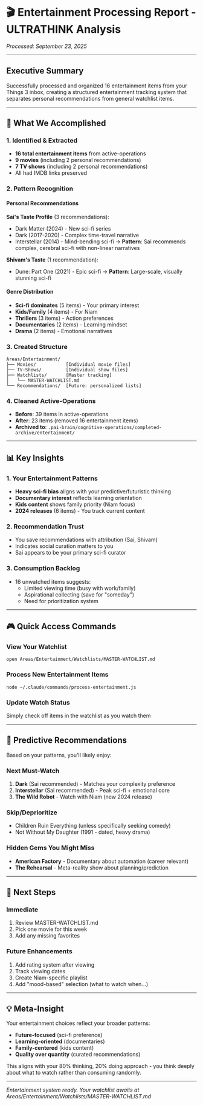 # 🎬 Entertainment Processing Report - ULTRATHINK Analysis
*Processed: September 23, 2025*

---

## Executive Summary

Successfully processed and organized 16 entertainment items from your Things 3 inbox, creating a structured entertainment tracking system that separates personal recommendations from general watchlist items.

---

## 🎯 What We Accomplished

### 1. Identified & Extracted
- **16 total entertainment items** from active-operations
- **9 movies** (including 2 personal recommendations)
- **7 TV shows** (including 2 personal recommendations)
- All had IMDB links preserved

### 2. Pattern Recognition

#### Personal Recommendations
**Sai's Taste Profile** (3 recommendations):
- Dark Matter (2024) - New sci-fi series
- Dark (2017-2020) - Complex time-travel narrative
- Interstellar (2014) - Mind-bending sci-fi
→ **Pattern**: Sai recommends complex, cerebral sci-fi with non-linear narratives

**Shivam's Taste** (1 recommendation):
- Dune: Part One (2021) - Epic sci-fi
→ **Pattern**: Large-scale, visually stunning sci-fi

#### Genre Distribution
- **Sci-fi dominates** (5 items) - Your primary interest
- **Kids/Family** (4 items) - For Niam
- **Thrillers** (3 items) - Action preferences
- **Documentaries** (2 items) - Learning mindset
- **Drama** (2 items) - Emotional narratives

### 3. Created Structure
```
Areas/Entertainment/
├── Movies/           [Individual movie files]
├── TV-Shows/         [Individual show files]
├── Watchlists/       [Master tracking]
│   └── MASTER-WATCHLIST.md
└── Recommendations/  [Future: personalized lists]
```

### 4. Cleaned Active-Operations
- **Before**: 39 items in active-operations
- **After**: 23 items (removed 16 entertainment items)
- **Archived to**: `.pai-brain/cognitive-operations/completed-archive/entertainment/`

---

## 📊 Key Insights

### 1. Your Entertainment Patterns
- **Heavy sci-fi bias** aligns with your predictive/futuristic thinking
- **Documentary interest** reflects learning orientation
- **Kids content** shows family priority (Niam focus)
- **2024 releases** (6 items) - You track current content

### 2. Recommendation Trust
- You save recommendations with attribution (Sai, Shivam)
- Indicates social curation matters to you
- Sai appears to be your primary sci-fi curator

### 3. Consumption Backlog
- 16 unwatched items suggests:
  - Limited viewing time (busy with work/family)
  - Aspirational collecting (save for "someday")
  - Need for prioritization system

---

## 🎮 Quick Access Commands

### View Your Watchlist
```
open Areas/Entertainment/Watchlists/MASTER-WATCHLIST.md
```

### Process New Entertainment Items
```
node ~/.claude/commands/process-entertainment.js
```

### Update Watch Status
Simply check off items in the watchlist as you watch them

---

## 🔮 Predictive Recommendations

Based on your patterns, you'll likely enjoy:

### Next Must-Watch
1. **Dark** (Sai recommended) - Matches your complexity preference
2. **Interstellar** (Sai recommended) - Peak sci-fi + emotional core
3. **The Wild Robot** - Watch with Niam (new 2024 release)

### Skip/Deprioritize
- Children Ruin Everything (unless specifically seeking comedy)
- Not Without My Daughter (1991 - dated, heavy drama)

### Hidden Gems You Might Miss
- **American Factory** - Documentary about automation (career relevant)
- **The Rehearsal** - Meta-reality show about planning/prediction

---

## 🚀 Next Steps

### Immediate
1. Review MASTER-WATCHLIST.md
2. Pick one movie for this week
3. Add any missing favorites

### Future Enhancements
1. Add rating system after viewing
2. Track viewing dates
3. Create Niam-specific playlist
4. Add "mood-based" selection (what to watch when...)

---

## 💡 Meta-Insight

Your entertainment choices reflect your broader patterns:
- **Future-focused** (sci-fi preference)
- **Learning-oriented** (documentaries)
- **Family-centered** (kids content)
- **Quality over quantity** (curated recommendations)

This aligns with your 80% thinking, 20% doing approach - you think deeply about what to watch rather than consuming randomly.

---

*Entertainment system ready. Your watchlist awaits at Areas/Entertainment/Watchlists/MASTER-WATCHLIST.md*
